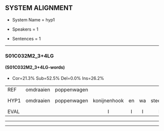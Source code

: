 
## SYSTEM ALIGNMENT

- System Name = hyp1

- Speakers = 1

- Sentences = 1

---

### S01C032M2_3+4LG

#### (S01C032M2_3+4LG-words)

- Cor=21.3%	Sub=52.5%	Del=0.0%	Ins=26.2%

|  |  |  |  |  |  |  |  |  |  |  |  |  |  |  |  |  |  |  |  |  |  |  |  |  |  |  |  |  |  |  |  |  |  |  |  |  |  |  |  |  |  |  |  |  |  |  |  |  |  |  |  |  |  |  |  |  |  |  |  |  |  |
|:--- |:---:|:---:|:---:|:---:|:---:|:---:|:---:|:---:|:---:|:---:|:---:|:---:|:---:|:---:|:---:|:---:|:---:|:---:|:---:|:---:|:---:|:---:|:---:|:---:|:---:|:---:|:---:|:---:|:---:|:---:|:---:|:---:|:---:|:---:|:---:|:---:|:---:|:---:|:---:|:---:|:---:|:---:|:---:|:---:|:---:|:---:|:---:|:---:|:---:|:---:|:---:|:---:|:---:|:---:|:---:|:---:|:---:|:---:|:---:|:---:|:---:|
| REF | omdraaien | poppenwagen |  |  |  |  |  |  |  |  |  |  |  | konijnenhok | elastiekje | ruziemaken | teddybeer | dierentuin | paddenstoelen | verstoppertje | wasmachine | fototoestel | toiletpapier | vrachtwagen | buurmannen | vogelkooi | olifant | schommelen | iedereen |  | schoenenwinkel | knutselen | ophangen | verjaardag |  |  |  | sprookjesboek | tandenborstel | lucifer | * | slaapkamer | achterdeur | ziekenhuis | * | nieuwsgierig |  | afblijven | kabouter | washandje | sneeuwwitje | goeiendag | vakantie | limonade | autorijden | eindelijk | familie | * | * | *x | chocolade |
| HYP1 | omdraaien | poppenwagen | konijnenhook | en | wa | steekje | ruzie | maken | det | di | weer | dierentuim | pattestoelen | uh | stoppertje | wat-machine | voor | to | toestel | tolet | papier | vrachtweggen | buurmanan | vogelgooi | olie | van | ons | schomelen | iedereen | schonen | winkel | knusselen | ohangen | verjaardag | sprookjis | boek | tan | den | borstel | m | keefer | slaapkamer | achterdeur | ziekenhuis | s | nieuwsgierig | of | blijven | kabelter | washandje | sneeuwwitje | goeiendag | vankantie | demonada | autorijden | inlijk | familie | kok | ka | ne | chocolada |
| EVAL |  |  | I | I | I | I | I | I | I | I | I | I | I | S | S | S | S | S | S | S | S | S | S | S | S | S | S | S |  | I | S | S | S |  | I | I | I | S | S | S | S |  |  |  | S |  | I | S | S |  |  |  | S | S |  | S |  | S | S | S | S |
---

---
